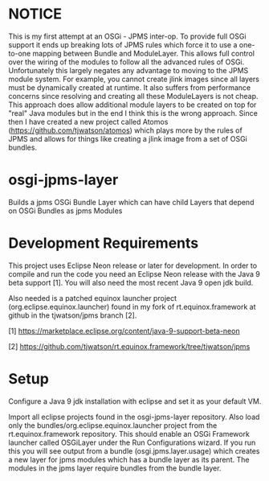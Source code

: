 # NOTICE
This is my first attempt at an OSGi - JPMS inter-op.  To provide full OSGi support it ends up breaking lots of JPMS rules which force it to use a one-to-one mapping between Bundle and ModuleLayer.  This allows full control over the wiring of the modules to follow all the advanced rules of OSGi.  Unfortunately this largely negates any advantage to moving to the JPMS module system.  For example, you cannot create jlink images since all layers must be dynamically created at runtime.  It also suffers from performance concerns since resolving and creating all these ModuleLayers is not cheap.  This approach does allow additional module layers to be created on top for "real" Java modules but in the end I think this is the wrong approach.  Since then I have created a new project called Atomos (https://github.com/tjwatson/atomos) which plays more by the rules of JPMS and allows for things like creating a jlink image from a set of OSGi bundles.

# osgi-jpms-layer
Builds a jpms OSGi Bundle Layer which can have child Layers that depend on OSGi Bundles as jpms Modules

# Development Requirements

This project uses Eclipse Neon release or later for development.  In order to compile and run the code you need an Eclipse Neon release with the Java 9 beta support [1].  You will also need the most recent Java 9 open jdk build.

Also needed is a patched equinox launcher project (org.eclipse.equinox.launcher) found in my fork of rt.equinox.framework at github in the tjwatson/jpms branch [2].


[1] https://marketplace.eclipse.org/content/java-9-support-beta-neon

[2] https://github.com/tjwatson/rt.equinox.framework/tree/tjwatson/jpms

# Setup

Configure a Java 9 jdk installation with eclipse and set it as your default VM.

Import all eclipse projects found in the osgi-jpms-layer repository.  Also load only the bundles/org.eclipse.equinox.launcher project from the rt.equinox.framework repository.  This should enable an OSGi Framework launcher called OSGiLayer under the Run Configurations wizard.  If you run this you will see output from a bundle (osgi.jpms.layer.usage) which creates a new layer for jpms modules which has a bundle layer as its parent.  The modules in the jpms layer require bundles from the bundle layer.

